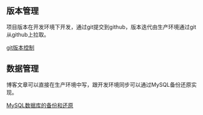 ## 版本管理
项目版本在开发环境下开发，通过git提交到github，版本迭代由生产环境通过git从github上拉取。

<a href="http://118.24.52.193/posts/18" target="_blank">git版本控制</a>

## 数据管理

博客文章可以直接在生产环境中写，跟开发环境同步可以通过MySQL备份还原实现。

<a href="http://118.24.52.193/posts/16" target="_blank">MySQL数据库的备份和还原</a>